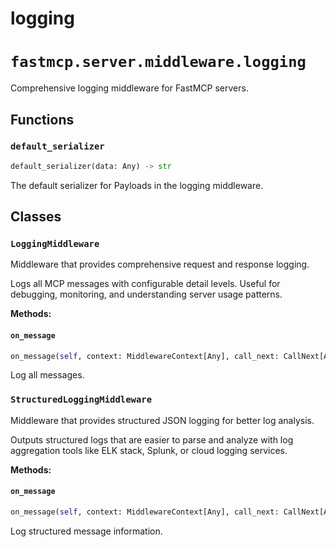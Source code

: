 # logging

# `fastmcp.server.middleware.logging`

Comprehensive logging middleware for FastMCP servers.

## Functions

### `default_serializer` <sup><a href="https://github.com/jlowin/fastmcp/blob/main/src/fastmcp/server/middleware/logging.py#L14" target="_blank"><Icon icon="github" style="width: 14px; height: 14px;" /></a></sup>

```python
default_serializer(data: Any) -> str
```

The default serializer for Payloads in the logging middleware.

## Classes

### `LoggingMiddleware` <sup><a href="https://github.com/jlowin/fastmcp/blob/main/src/fastmcp/server/middleware/logging.py#L19" target="_blank"><Icon icon="github" style="width: 14px; height: 14px;" /></a></sup>

Middleware that provides comprehensive request and response logging.

Logs all MCP messages with configurable detail levels. Useful for debugging,
monitoring, and understanding server usage patterns.

**Methods:**

#### `on_message` <sup><a href="https://github.com/jlowin/fastmcp/blob/main/src/fastmcp/server/middleware/logging.py#L91" target="_blank"><Icon icon="github" style="width: 14px; height: 14px;" /></a></sup>

```python
on_message(self, context: MiddlewareContext[Any], call_next: CallNext[Any, Any]) -> Any
```

Log all messages.

### `StructuredLoggingMiddleware` <sup><a href="https://github.com/jlowin/fastmcp/blob/main/src/fastmcp/server/middleware/logging.py#L114" target="_blank"><Icon icon="github" style="width: 14px; height: 14px;" /></a></sup>

Middleware that provides structured JSON logging for better log analysis.

Outputs structured logs that are easier to parse and analyze with log
aggregation tools like ELK stack, Splunk, or cloud logging services.

**Methods:**

#### `on_message` <sup><a href="https://github.com/jlowin/fastmcp/blob/main/src/fastmcp/server/middleware/logging.py#L185" target="_blank"><Icon icon="github" style="width: 14px; height: 14px;" /></a></sup>

```python
on_message(self, context: MiddlewareContext[Any], call_next: CallNext[Any, Any]) -> Any
```

Log structured message information.
